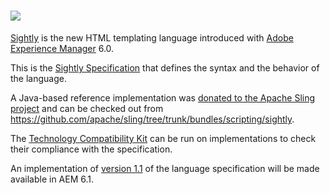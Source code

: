 ![](https://raw.githubusercontent.com/wiki/adobe-marketing-cloud/sightly-spec/img/sightly_logo.png)
====
[Sightly](http://docs.adobe.com/content/docs/en/aem/6-0/develop/sightly.html "Sightly") is the new HTML templating language introduced with [Adobe Experience Manager](http://www.adobe.com/solutions/web-experience-management.html) 6.0.

This is the [Sightly Specification](https://github.com/Adobe-Marketing-Cloud/sightly-spec/blob/master/SPECIFICATION.md) that defines the syntax and the behavior of the language.

A Java-based reference implementation was [donated to the Apache Sling project](https://issues.apache.org/jira/browse/SLING-3959) and can be checked out from https://github.com/apache/sling/tree/trunk/bundles/scripting/sightly.

The [Technology Compatibility Kit](https://github.com/Adobe-Marketing-Cloud/sightly-tck) can be run on implementations to check their compliance with the specification.

An implementation of [version 1.1](https://github.com/Adobe-Marketing-Cloud/sightly-spec/blob/1.1/SPECIFICATION.md) of the language specification will be made available in AEM 6.1.
